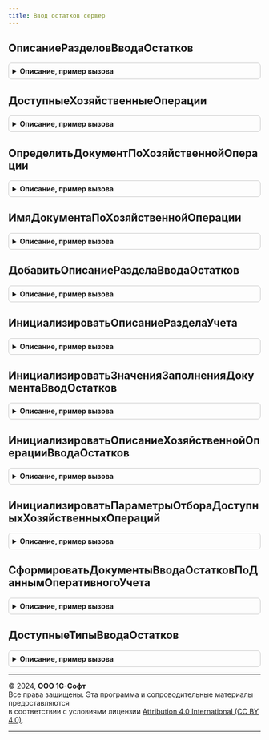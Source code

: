 ```yaml
---
title: Ввод остатков сервер
---
```



## ОписаниеРазделовВводаОстатков
<details style="margin: 1em 0; padding: 0.5em; border: 1px solid #ccc; border-radius: 6px;">

<summary style="font-weight: bold; cursor: pointer;">Описание, пример вызова</summary>

```bsl

// Возвращает описания разделов и хозяйственных операций ввода остатков.
//
// Параметры:
// 	УчитыватьФО - Булево - Учет функциональных опций при построении таблицы.
// Возвращаемое значение:
// 	ТаблицаЗначений - таблица значений содержащая описание хозяйственных операций ввода остатков:
// * РазделУчета - Строка  - Текстовое представление раздела учета
// * ХозяйственнаяОперация - ПеречислениеСсылка.ХозяйственныеОперации - Значение хозяйственной операции ввода остатков
// * ПояснениеРазделаУчета - Строка - Текстовое представление описания хозяйственной операции ввода остатков
// * ПорядокВДереве        - Число - Иерархия хозяйственной операции в дереве ввода остатков
// * ДоступностьВвода      - Булево - Разрешает или запрещает ввод документа ввода остатков
// * ДокументВводаОстатков - СправочникСсылка.ИдентификаторыОбъектовМетаданных - Идентификатор документа ввода остатков
// * ШаблонЗаголовкаДокумента - Строка - Шаблон по которому строится представление документа.
//
Функция ОписаниеРазделовВводаОстатков(УчитыватьФО = Истина) Экспорт
```

Пример вызова
```bsl
Результат = ВводОстатковСервер.ОписаниеРазделовВводаОстатков(УчитыватьФО);
```
</details>

## ДоступныеХозяйственныеОперации
<details style="margin: 1em 0; padding: 0.5em; border: 1px solid #ccc; border-radius: 6px;">

<summary style="font-weight: bold; cursor: pointer;">Описание, пример вызова</summary>

```bsl

// Возвращает массив доступных хозяйственных операций.
//
// Параметры:
// 	ПараметрыОтбора - Структура - параметры отбора доступных хозяйственных операций, см. ИнициализироватьПараметрыОтбораДоступныхХозяйственныхОпераций.
// Возвращаемое значение:
// 	Массив - Доступные хозяйственных операций.
//
Функция ДоступныеХозяйственныеОперации(ПараметрыОтбора) Экспорт
```

Пример вызова
```bsl
Результат = ВводОстатковСервер.ДоступныеХозяйственныеОперации(ПараметрыОтбора) 
```
</details>

## ОпределитьДокументПоХозяйственнойОперации
<details style="margin: 1em 0; padding: 0.5em; border: 1px solid #ccc; border-radius: 6px;">

<summary style="font-weight: bold; cursor: pointer;">Описание, пример вызова</summary>

```bsl

// Возвращает идентификатор документа ввода остатков.
//
// Параметры:
// 	ХозяйственнаяОперация - ПеречислениеСсылка.ХозяйственныеОперации - Хозяйственная операция ввода начальных остатков.
// Возвращаемое значение:
// 	СправочникСсылка.ИдентификаторыОбъектовМетаданных - Идентификатор документа ввода остатков.
//
Функция ОпределитьДокументПоХозяйственнойОперации(ХозяйственнаяОперация) Экспорт
```

Пример вызова
```bsl
Результат = ВводОстатковСервер.ОпределитьДокументПоХозяйственнойОперации(ХозяйственнаяОперация) 
```
</details>

## ИмяДокументаПоХозяйственнойОперации
<details style="margin: 1em 0; padding: 0.5em; border: 1px solid #ccc; border-radius: 6px;">

<summary style="font-weight: bold; cursor: pointer;">Описание, пример вызова</summary>

```bsl

// Возвращает синоним документа определенного по хозяйственной операции.
//
// Параметры:
// 	ХозяйственнаяОперация - ПеречислениеСсылка.ХозяйственныеОперации - Хозяйственная операция для которой определяется документ и синоним документа
// Возвращаемое значение:
// 	Строка - Синоним документа.
//
Функция ИмяДокументаПоХозяйственнойОперации(ХозяйственнаяОперация) Экспорт
```

Пример вызова
```bsl
Результат = ВводОстатковСервер.ИмяДокументаПоХозяйственнойОперации(ХозяйственнаяОперация) 
```
</details>

## ДобавитьОписаниеРазделаВводаОстатков
<details style="margin: 1em 0; padding: 0.5em; border: 1px solid #ccc; border-radius: 6px;">

<summary style="font-weight: bold; cursor: pointer;">Описание, пример вызова</summary>

```bsl

// Добавляет описание раздела ввода остатков данными заполнения.
//
// Параметры:
// 	ОписаниеРазделовВводаОстатков - ТаблицаЗначений - Таблица значений инициализированная в процедуре ИнициализироватьОписаниеРазделовВводаОстатков
// 	ДанныеЗаполнения              - Структура - Структура данных заполнения, инициализированная в процедуре ИнициализироватьОписаниеРазделаУчета
//
Процедура ДобавитьОписаниеРазделаВводаОстатков(ОписаниеРазделовВводаОстатков, ДанныеЗаполнения) Экспорт
```

Пример вызова
```bsl
ВводОстатковСервер.ДобавитьОписаниеРазделаВводаОстатков(ОписаниеРазделовВводаОстатков, ДанныеЗаполнения) 
```
</details>

## ИнициализироватьОписаниеРазделаУчета
<details style="margin: 1em 0; padding: 0.5em; border: 1px solid #ccc; border-radius: 6px;">

<summary style="font-weight: bold; cursor: pointer;">Описание, пример вызова</summary>

```bsl

// Инициализирует структуру описания раздела учета ввода остатков.
//
// Возвращаемое значение:
// 	Структура - Структура содержащая описание раздела учета ввода остатков:
//       *  ДоступностьВвода - Булево - Определят возможность ввод документа ввода остатков
//       * ПорядокВДереве - Число - Иерархия хозяйственной операции в дереве журнала ввода остатков
//       * ХозяйственныеОперации - ПеречислениеСсылка.ХозяйственныеОперации - Хозяйственная операция ввода остатков
//       * ПояснениеРазделаУчета - Строка - Пояснение раздела учета ввода остатков.
//
Функция ИнициализироватьОписаниеРазделаУчета() Экспорт
```

Пример вызова
```bsl
Результат = ВводОстатковСервер.ИнициализироватьОписаниеРазделаУчета() 
```
</details>

## ИнициализироватьЗначенияЗаполненияДокументаВводОстатков
<details style="margin: 1em 0; padding: 0.5em; border: 1px solid #ccc; border-radius: 6px;">

<summary style="font-weight: bold; cursor: pointer;">Описание, пример вызова</summary>

```bsl

// Значения реквизитов для заполнения документа ввода остатков.
//
// Возвращаемое значение:
// 	Структура - Структура содержащая имена реквизитов документа ввода остатков и значения их заполнения:
//       * Комментарий                                - Строка - Комментарий, который будет установлен создаваемого документа
//       * ДатаДокумента                             - Дата - Дата, которая будет установлена создаваемому документу
//       * ОтражатьВУУ                                - Булево - Признак отражения в управленческом учете
//       * ОтражатьВБУиНУ - Булево        - Признак отражения в регламентированном и налоговом учете
//       * ОтражатьВОперативномУчете - Булево - Признак отражения в оперативном учете
//       * Организация                                 - СправочникСсылка.Организации - Организация, для которой вводится остатки
//       * ХозяйственнаяОперация            - ПеречислениеСсылка.ХозяйственныеОперации - Хозяйственная операция ввода остатков.
//
Функция ИнициализироватьЗначенияЗаполненияДокументаВводОстатков() Экспорт
```

Пример вызова
```bsl
Результат = ВводОстатковСервер.ИнициализироватьЗначенияЗаполненияДокументаВводОстатков() 
```
</details>

## ИнициализироватьОписаниеХозяйственнойОперацииВводаОстатков
<details style="margin: 1em 0; padding: 0.5em; border: 1px solid #ccc; border-radius: 6px;">

<summary style="font-weight: bold; cursor: pointer;">Описание, пример вызова</summary>

```bsl

// Инициализирует структуру описания хозяйственной операции ввода остатков.
//
// Возвращаемое значение:
// 	ТаблицаЗначений - Описание:
//       * ХозяйственнаяОперация - ПеречислениеСсылка.ХозяйственныеОперации - Хозяйственная операция ввода остатков
//       * ШаблонЗаголовкаДокумента - Строка - Шаблон заголовка документа ввода остатков
//       * ДокументВводаОстатков - СправочникСсылка.ИдентификаторыОбъектовМетаданных - Идентификатор документа ввода остатков.
//       * ПорядокВДереве - Число - Порядок для сортировки
Функция ИнициализироватьОписаниеХозяйственнойОперацииВводаОстатков() Экспорт
```

Пример вызова
```bsl
Результат = ВводОстатковСервер.ИнициализироватьОписаниеХозяйственнойОперацииВводаОстатков() 
```
</details>

## ИнициализироватьПараметрыОтбораДоступныхХозяйственныхОпераций
<details style="margin: 1em 0; padding: 0.5em; border: 1px solid #ccc; border-radius: 6px;">

<summary style="font-weight: bold; cursor: pointer;">Описание, пример вызова</summary>

```bsl

// Параметры для отбора доступных хозяйственных операций.
//
// Возвращаемое значение:
// 	Структура - Описание:
//        * РазделУчета - Строка - Раздел учета ввода начальных остатков
//        * ДокументВводаОстатков - СправочникСсылка.ИдентификаторОбъектаМетаданных - Идентификатор документа ввода остатков.
//        * ДоступностьВвода - Строка - Доступность ввода
//
Функция ИнициализироватьПараметрыОтбораДоступныхХозяйственныхОпераций() Экспорт
```

Пример вызова
```bsl
Результат = ВводОстатковСервер.ИнициализироватьПараметрыОтбораДоступныхХозяйственныхОпераций() 
```
</details>

## СформироватьДокументыВводаОстатковПоДаннымОперативногоУчета
<details style="margin: 1em 0; padding: 0.5em; border: 1px solid #ccc; border-radius: 6px;">

<summary style="font-weight: bold; cursor: pointer;">Описание, пример вызова</summary>

```bsl

// Процедура по данным оперативного учета формирует документы ввода остатков отражаемые в регламентированном учете.
//
// Параметры:
// 	Параметры - Структура - Структура, содержащая параметры создания новых документов
// 	АдресХранилища - Строка - Адрес временного хранилища, в который помещается массив созданных документов.
//
Процедура СформироватьДокументыВводаОстатковПоДаннымОперативногоУчета(Параметры, АдресХранилища) Экспорт
```

Пример вызова
```bsl
ВводОстатковСервер.СформироватьДокументыВводаОстатковПоДаннымОперативногоУчета(Параметры, АдресХранилища) 
```
</details>

## ДоступныеТипыВводаОстатков
<details style="margin: 1em 0; padding: 0.5em; border: 1px solid #ccc; border-radius: 6px;">

<summary style="font-weight: bold; cursor: pointer;">Описание, пример вызова</summary>

```bsl

// Возвращает доступные типы документов ввода остатков
//
// Возвращаемое значение:
// 	Массив - Доступные типы документов ввода остатков
//
Функция ДоступныеТипыВводаОстатков() Экспорт
```

Пример вызова
```bsl
Результат = ВводОстатковСервер.ДоступныеТипыВводаОстатков() 
```
</details>

---

© 2024, **ООО 1С-Софт**  
Все права защищены. Эта программа и сопроводительные материалы предоставляются  
в соответствии с условиями лицензии [Attribution 4.0 International (CC BY 4.0)](https://creativecommons.org/licenses/by/4.0/legalcode).

---
